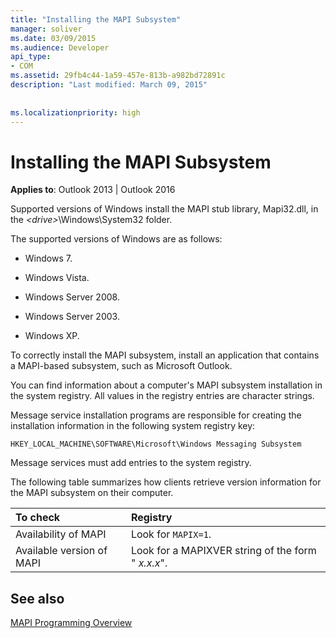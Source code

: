 ```yaml
---
title: "Installing the MAPI Subsystem"
manager: soliver
ms.date: 03/09/2015
ms.audience: Developer
api_type:
- COM
ms.assetid: 29fb4c44-1a59-457e-813b-a982bd72891c
description: "Last modified: March 09, 2015"
 
 
ms.localizationpriority: high
---
```


# Installing the MAPI Subsystem

  
  
**Applies to**: Outlook 2013 | Outlook 2016 
  
Supported versions of Windows install the MAPI stub library, Mapi32.dll, in the  _\<drive\>_\Windows\System32 folder. 
  
The supported versions of Windows are as follows:
  
- Windows 7.
    
- Windows Vista.
    
- Windows Server 2008.
    
- Windows Server 2003.
    
- Windows XP.
    
To correctly install the MAPI subsystem, install an application that contains a MAPI-based subsystem, such as Microsoft Outlook.
  
You can find information about a computer's MAPI subsystem installation in the system registry. All values in the registry entries are character strings. 
  
Message service installation programs are responsible for creating the installation information in the following system registry key: 
  
 `HKEY_LOCAL_MACHINE\SOFTWARE\Microsoft\Windows Messaging Subsystem`
  
Message services must add entries to the system registry. 
  
The following table summarizes how clients retrieve version information for the MAPI subsystem on their computer.
  
|**To check**|**Registry**|
|:-----|:-----|
|Availability of MAPI  <br/> |Look for  `MAPIX=1`.  <br/> |
|Available version of MAPI  <br/> |Look for a MAPIXVER string of the form " _x.x.x_".  <br/> |
   
## See also



[MAPI Programming Overview](mapi-programming-overview.md)

